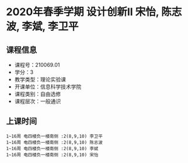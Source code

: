 # 2020年春季学期 设计创新II 宋怡, 陈志波, 李斌, 李卫平






## 课程信息

- 课程号：210069.01
- 学分：3
- 教学类型：理论实验课
- 开课单位：信息科学技术学院
- 课程类别：自由选修
- 课程层次：一般通识

## 上课时间

```
1~16周 电四楼负一楼南侧 :2(8,9,10) 李卫平
1~16周 电四楼负一楼南侧 :2(8,9,10) 陈志波
1~16周 电四楼负一楼南侧 :2(8,9,10) 李斌
1~16周 电四楼负一楼南侧 :2(8,9,10) 宋怡
```

